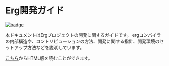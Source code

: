 # Erg開発ガイド

[![badge](https://img.shields.io/endpoint.svg?url=https%3A%2F%2Fgezf7g7pd5.execute-api.ap-northeast-1.amazonaws.com%2Fdefault%2Fsource_up_to_date%3Fowner%3Derg-lang%26repos%3Derg%26ref%3Dmain%26path%3Ddoc/EN/dev_guide/README.md%26commit_hash%3D64fec7d91494cbb22f89147863db2a8ee81954db)](https://gezf7g7pd5.execute-api.ap-northeast-1.amazonaws.com/default/source_up_to_date?owner=erg-lang&repos=erg&ref=main&path=doc/EN/dev_guide/README.md&commit_hash=64fec7d91494cbb22f89147863db2a8ee81954db)

本ドキュメントはErgプロジェクトの開発に関するガイドです。
ergコンパイラの内部構造や、コントリビューションの方法、開発に関する指針、開発環境のセットアップ方法などを説明しています。

[こちら](https://erg-lang.org/dev-guide/JA)からHTML版を読むことができます。
